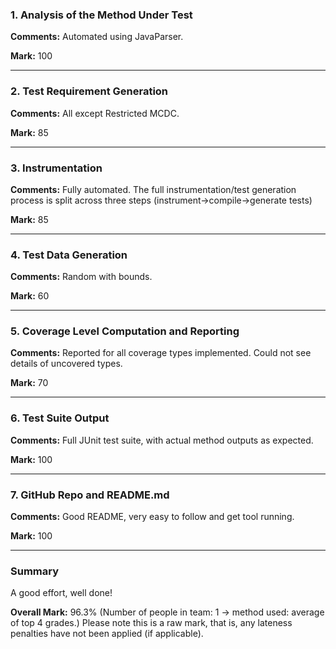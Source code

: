 ### 1. Analysis of the Method Under Test

__Comments:__ Automated using JavaParser.

__Mark:__ 100

---

### 2. Test Requirement Generation

__Comments:__ All except Restricted MCDC.

__Mark:__ 85

---

### 3. Instrumentation

__Comments:__ Fully automated. The full instrumentation/test generation process
is split across three steps (instrument->compile->generate tests)

__Mark:__ 85

---

### 4. Test Data Generation

__Comments:__ Random with bounds.  

__Mark:__ 60

---

### 5. Coverage Level Computation and Reporting

__Comments:__ Reported for all coverage types implemented. Could not see details
of uncovered types. 

__Mark:__ 70

---

### 6. Test Suite Output

__Comments:__ Full JUnit test suite, with actual method outputs as expected.

__Mark:__ 100

---

### 7. GitHub Repo and README.md

__Comments:__ Good README, very easy to follow and get tool running.

__Mark:__ 100

---

### Summary

A good effort, well done!

__Overall Mark:__ 96.3% (Number of people in team: 1 -> method used: average of top 4 grades.) Please note this is a raw mark, that is, any lateness penalties have not been applied (if applicable).